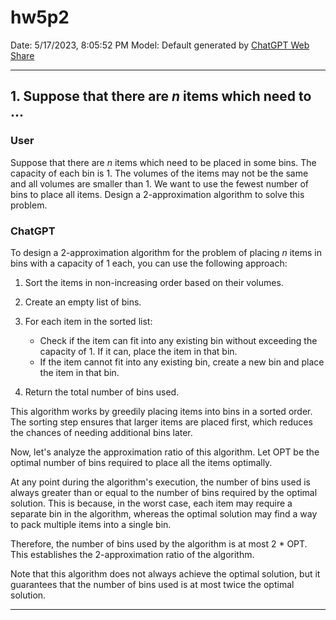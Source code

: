 # hw5p2

Date: 5/17/2023, 8:05:52 PM
Model: Default
generated by [ChatGPT Web Share](https://github.com/moeakwak/chatgpt-web-share)

---

## 1. Suppose that there are $n$ items which need to ...

### User

Suppose that there are $n$ items which need to be placed in some bins. The capacity of each bin is 1.  The volumes of the items may not be the same and all volumes are smaller than 1.  We want to use the fewest number of bins to place all items.  Design a 2-approximation algorithm to solve this problem.


### ChatGPT

To design a 2-approximation algorithm for the problem of placing $n$ items in bins with a capacity of 1 each, you can use the following approach:

1. Sort the items in non-increasing order based on their volumes.

2. Create an empty list of bins.

3. For each item in the sorted list:
   - Check if the item can fit into any existing bin without exceeding the capacity of 1. If it can, place the item in that bin.
   - If the item cannot fit into any existing bin, create a new bin and place the item in that bin.

4. Return the total number of bins used.

This algorithm works by greedily placing items into bins in a sorted order. The sorting step ensures that larger items are placed first, which reduces the chances of needing additional bins later.

Now, let's analyze the approximation ratio of this algorithm. Let OPT be the optimal number of bins required to place all the items optimally.

At any point during the algorithm's execution, the number of bins used is always greater than or equal to the number of bins required by the optimal solution. This is because, in the worst case, each item may require a separate bin in the algorithm, whereas the optimal solution may find a way to pack multiple items into a single bin.

Therefore, the number of bins used by the algorithm is at most 2 * OPT. This establishes the 2-approximation ratio of the algorithm.

Note that this algorithm does not always achieve the optimal solution, but it guarantees that the number of bins used is at most twice the optimal solution.

---

